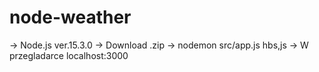 # node-weather
-> Node.js ver.15.3.0 
-> Download .zip
-> nodemon src/app.js hbs,js
-> W przegladarce localhost:3000
